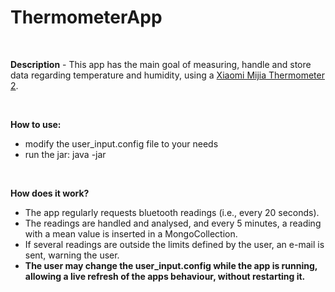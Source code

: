 <h1>ThermometerApp</h1>
<br>
<p>
<strong>Description</strong> - This app has the main goal of measuring, handle and store data regarding temperature and humidity, using a <u>Xiaomi Mijia Thermometer 2</u>.
</p>
<br>
<p>
<strong>How to use:</strong>
<ul>
<li>modify the user_input.config file to your needs</li>
<li>run the jar: java -jar <file.jar> <path-to-user_input.config/user_input.config>
</ul>
</p>
<br>
<p>
<strong>How does it work?</strong> 
<ul>
<li>The app regularly requests bluetooth readings (i.e., every 20 seconds).</li>
<li>The readings are handled and analysed, and every 5 minutes, a reading with a mean value is inserted in a MongoCollection.</li>
<li>If several readings are outside the limits defined by the user, an e-mail is sent, warning the user.</li>
<li><strong>The user may change the user_input.config while the app is running, allowing a live refresh of the apps behaviour, without restarting it.</strong></li>
</ul>
</p>
